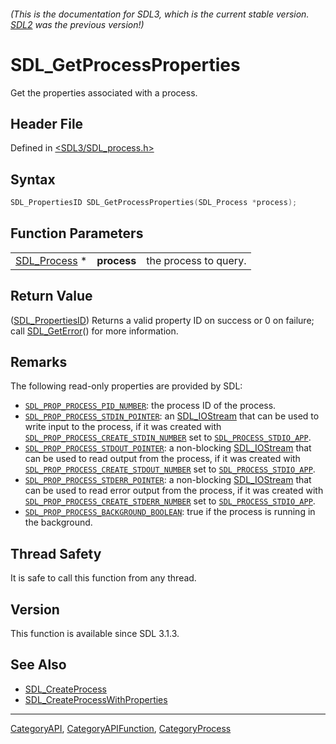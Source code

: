 ###### (This is the documentation for SDL3, which is the current stable version. [SDL2](https://wiki.libsdl.org/SDL2/) was the previous version!)
# SDL_GetProcessProperties

Get the properties associated with a process.

## Header File

Defined in [<SDL3/SDL_process.h>](https://github.com/libsdl-org/SDL/blob/main/include/SDL3/SDL_process.h)

## Syntax

```c
SDL_PropertiesID SDL_GetProcessProperties(SDL_Process *process);
```

## Function Parameters

|                              |             |                       |
| ---------------------------- | ----------- | --------------------- |
| [SDL_Process](SDL_Process) * | **process** | the process to query. |

## Return Value

([SDL_PropertiesID](SDL_PropertiesID)) Returns a valid property ID on
success or 0 on failure; call [SDL_GetError](SDL_GetError)() for more
information.

## Remarks

The following read-only properties are provided by SDL:

- [`SDL_PROP_PROCESS_PID_NUMBER`](SDL_PROP_PROCESS_PID_NUMBER): the process
  ID of the process.
- [`SDL_PROP_PROCESS_STDIN_POINTER`](SDL_PROP_PROCESS_STDIN_POINTER): an
  [SDL_IOStream](SDL_IOStream) that can be used to write input to the
  process, if it was created with
  [`SDL_PROP_PROCESS_CREATE_STDIN_NUMBER`](SDL_PROP_PROCESS_CREATE_STDIN_NUMBER)
  set to [`SDL_PROCESS_STDIO_APP`](SDL_PROCESS_STDIO_APP).
- [`SDL_PROP_PROCESS_STDOUT_POINTER`](SDL_PROP_PROCESS_STDOUT_POINTER): a
  non-blocking [SDL_IOStream](SDL_IOStream) that can be used to read output
  from the process, if it was created with
  [`SDL_PROP_PROCESS_CREATE_STDOUT_NUMBER`](SDL_PROP_PROCESS_CREATE_STDOUT_NUMBER)
  set to [`SDL_PROCESS_STDIO_APP`](SDL_PROCESS_STDIO_APP).
- [`SDL_PROP_PROCESS_STDERR_POINTER`](SDL_PROP_PROCESS_STDERR_POINTER): a
  non-blocking [SDL_IOStream](SDL_IOStream) that can be used to read error
  output from the process, if it was created with
  [`SDL_PROP_PROCESS_CREATE_STDERR_NUMBER`](SDL_PROP_PROCESS_CREATE_STDERR_NUMBER)
  set to [`SDL_PROCESS_STDIO_APP`](SDL_PROCESS_STDIO_APP).
- [`SDL_PROP_PROCESS_BACKGROUND_BOOLEAN`](SDL_PROP_PROCESS_BACKGROUND_BOOLEAN):
  true if the process is running in the background.

## Thread Safety

It is safe to call this function from any thread.

## Version

This function is available since SDL 3.1.3.

## See Also

- [SDL_CreateProcess](SDL_CreateProcess)
- [SDL_CreateProcessWithProperties](SDL_CreateProcessWithProperties)

----
[CategoryAPI](CategoryAPI), [CategoryAPIFunction](CategoryAPIFunction), [CategoryProcess](CategoryProcess)

